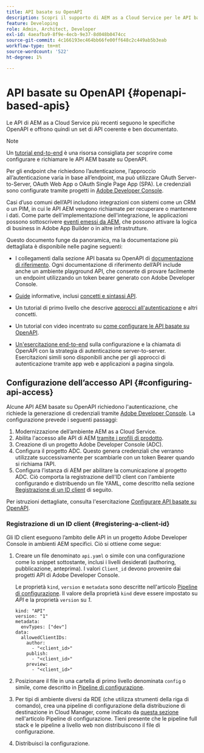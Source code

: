 ```yaml
---
title: API basate su OpenAPI
description: Scopri il supporto di AEM as a Cloud Service per le API basate su OpenAPI
feature: Developing
role: Admin, Architect, Developer
exl-id: 4aeafba9-8f9e-4ecb-9e37-8d048b0474cc
source-git-commit: 4c166193ec464bb66fe00ff648c2c449ab5b3eab
workflow-type: tm+mt
source-wordcount: '522'
ht-degree: 1%

---
```


# API basate su OpenAPI {#openapi-based-apis}

Le API di AEM as a Cloud Service più recenti seguono le specifiche OpenAPI e offrono quindi un set di API coerente e ben documentato.

>[!NOTE]
>
> Un [tutorial end-to-end](https://experienceleague.adobe.com/it/docs/experience-manager-learn/cloud-service/aem-apis/invoke-openapi-based-aem-apis) è una risorsa consigliata per scoprire come configurare e richiamare le API AEM basate su OpenAPI.

Per gli endpoint che richiedono l’autenticazione, l’approccio all’autenticazione varia in base all’endpoint, ma può utilizzare OAuth Server-to-Server, OAuth Web App o OAuth Single Page App (SPA). Le credenziali sono configurate tramite progetti in [Adobe Developer Console](https://developer.adobe.com/developer-console/).

Casi d’uso comuni dell’API includono integrazioni con sistemi come un CRM o un PIM, in cui le API AEM vengono richiamate per recuperare o mantenere i dati. Come parte dell&#39;implementazione dell&#39;integrazione, le applicazioni possono sottoscrivere [eventi emessi da AEM](https://experienceleague.adobe.com/en/docs/experience-manager-learn/cloud-service/aem-eventing/overview), che possono attivare la logica di business in Adobe App Builder o in altre infrastrutture.

Questo documento funge da panoramica, ma la documentazione più dettagliata è disponibile nelle pagine seguenti:

* I collegamenti dalla sezione API basata su OpenAPI di [documentazione di riferimento](https://developer.adobe.com/experience-cloud/experience-manager-apis/). Ogni documentazione di riferimento dell’API include anche un ambiente playground API, che consente di provare facilmente un endpoint utilizzando un token bearer generato con Adobe Developer Console.

* [Guide](https://developer.adobe.com/experience-cloud/experience-manager-apis/guides/) informative, inclusi [concetti e sintassi API](https://developer.adobe.com/experience-cloud/experience-manager-apis/guides/how-to/).

* Un tutorial di primo livello che descrive [approcci all&#39;autenticazione](https://experienceleague.adobe.com/en/docs/experience-manager-learn/cloud-service/aem-apis/openapis/overview#authentication-support) e altri concetti.

* Un tutorial con video incentrato su [come configurare le API basate su OpenAPI](https://experienceleague.adobe.com/en/docs/experience-manager-learn/cloud-service/aem-apis/openapis/setup).

* [Un&#39;esercitazione end-to-end](https://experienceleague.adobe.com/it/docs/experience-manager-learn/cloud-service/aem-apis/invoke-openapi-based-aem-apis) sulla configurazione e la chiamata di OpenAPI con la strategia di autenticazione server-to-server. Esercitazioni simili sono disponibili anche per gli approcci di autenticazione tramite app web e applicazioni a pagina singola.

## Configurazione dell’accesso API {#configuring-api-access}

Alcune API AEM basate su OpenAPI richiedono l&#39;autenticazione, che richiede la generazione di credenziali tramite [Adobe Developer Console](https://developer.adobe.com/developer-console/). La configurazione prevede i seguenti passaggi:

1. Modernizzazione dell’ambiente AEM as a Cloud Service.
1. Abilita l&#39;accesso alle API di AEM [tramite i profili di prodotto](/help/onboarding/aem-cs-team-product-profiles.md#aem-product-profiles).
1. Creazione di un progetto Adobe Developer Console (ADC).
1. Configura il progetto ADC. Questo genera credenziali che verranno utilizzate successivamente per scambiarle con un token Bearer quando si richiama l’API.
1. Configura l’istanza di AEM per abilitare la comunicazione al progetto ADC. Ciò comporta la registrazione dell&#39;ID client con l&#39;ambiente configurando e distribuendo un file YAML, come descritto nella sezione [Registrazione di un ID client](#registering-a-client-id) di seguito.

Per istruzioni dettagliate, consulta l&#39;esercitazione [Configurare API basate su OpenAPI](https://experienceleague.adobe.com/en/docs/experience-manager-learn/cloud-service/aem-apis/openapis/setup).

### Registrazione di un ID client {#registering-a-client-id}

Gli ID client eseguono l’ambito delle API in un progetto Adobe Developer Console in ambienti AEM specifici. Ciò si ottiene come segue:

1. Creare un file denominato `api.yaml` o simile con una configurazione come lo snippet sottostante, inclusi i livelli desiderati (authoring, pubblicazione, anteprima). I valori `Client_id` devono provenire dai progetti API di Adobe Developer Console.

   Le proprietà `kind`, `version` e `metadata` sono descritte nell&#39;articolo [Pipeline di configurazione](/help/operations/config-pipeline.md#common-syntax). Il valore della proprietà `kind` deve essere impostato su *API* e la proprietà `version` su *1*.

   ```
   kind: "API"
   version: "1"
   metadata:
     envTypes: ["dev"]
   data:
     allowedClientIDs:
       author:
         - "<client_id>"
       publish:
         - "<client_id>"
       preview:
         - "<client_id>"
   ```

1. Posizionare il file in una cartella di primo livello denominata `config` o simile, come descritto in [Pipeline di configurazione](/help/operations/config-pipeline.md#folder-structure).
1. Per tipi di ambiente diversi da RDE (che utilizza strumenti della riga di comando), crea una pipeline di configurazione della distribuzione di destinazione in Cloud Manager, come indicato da [questa sezione](/help/operations/config-pipeline.md#creating-and-managing) nell&#39;articolo Pipeline di configurazione. Tieni presente che le pipeline full stack e le pipeline a livello web non distribuiscono il file di configurazione.
1. Distribuisci la configurazione.

